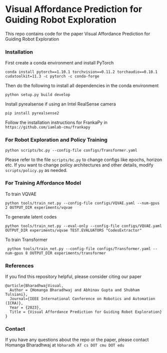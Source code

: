 # Visual Affordance Prediction for Guiding Robot Exploration

This repo contains code for the paper Visual Affordance Prediction for Guiding Robot Exploration

### Installation 

First create a conda environment and install PyTorch
```
conda install pytorch==1.10.1 torchvision==0.11.2 torchaudio==0.10.1 cudatoolkit=11.3 -c pytorch -c conda-forge
```

Then do the following to install all dependencies in the conda environment
``` 
python setup.py build develop 
```

Install pyrealsense if using an Intel RealSense camera
```
pip install pyrealsense2
```

Follow the installation instructions for FrankaPy in `https://github.com/iamlab-cmu/frankapy`


### For Robot Exploration and Policy Training

```
python scripts/bc.py --config-file configs/Transformer.yaml
```

Please refer to the file `scripts/bc.py` to change configs like epochs, horizon etc. If you want to change policy architectures and other details, modify `scripts/policy.py` as needed. 


### For Training Affordance Model

To train VQVAE

```
python tools/train_net.py --config-file configs/VQVAE.yaml --num-gpus 2 OUTPUT_DIR experiments/vqvae
```

To generate latent codes
```
python tools/train_net.py --eval-only --config-file configs/VQVAE.yaml OUTPUT_DIR experiments/vqvae TEST.EVALUATORS "CodesExtractor" 
```

To train Transformer

```
 python tools/train_net.py --config-file configs/Transformer.yaml --num-gpus 8 OUTPUT_DIR experiments/transformer
```


### References
If you find this repository helpful, please consider citing our paper

```
@article{BharadhwajVisual,	
  Author = {Homanga Bharadhwaj and Abhinav Gupta and Shubham Tulsiani},	
  Journal={IEEE International Conference on Robotics and Automation (ICRA)},	
  Year = {2023},	
  Title = {Visual Affordance Prediction for Guiding Robot Exploration}	
}    	
```

### Contact
If you have any questions about the repo or the paper, please contact Homanga Bharadhwaj at `hbharadh AT cs DOT cmu DOT edu` 